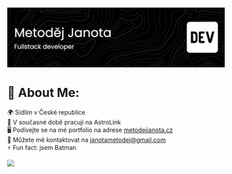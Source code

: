 ![Header](./header.png)

# 💫 About Me:
🌍  Sídlím v České republice<br>🚀 V současné době pracuji na AstroLink<br>🖥️  Podívejte se na mé portfolio na adrese [metodejjanota.cz](metodejjanota.cz)<br>💬 Můžete mě kontaktovat na janotametodej@gmail.com<br>⚡ Fun fact: jsem Batman

[![](https://visitcount.itsvg.in/api?id=metodej-janota&icon=1&color=1)](https://visitcount.itsvg.in)
